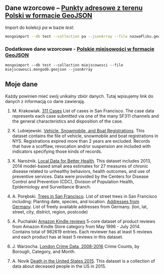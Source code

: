 ## Dane wzorcowe – [Punkty adresowe z terenu Polski w formacie GeoJSON](https://drive.google.com/file/d/1c76CsnoARrlPwRoOsInwhvXnYVPWgiZx/view?usp=sharing)

Import do kolekcji _pa_ w bazie _test_:
```bash
mongoimport --db test --collection pa --jsonArray --file nazwaPliku.geojson
```
### Dodatkowe dane wzorcowe - [Polskie miejsowości w formacie GeoJSON](https://drive.google.com/open?id=1poYWhc7618s_0-qOm6e3k9xH542HCp5Q)
```
mongoimport --db test --collection miejscowosci --file miejscowosci.mongodb.geojson --jsonArray
```

## Moje dane

Każdy powinien mieć swój unikalny zbiór danych.
Tutaj wpisujemy link do danych z informacją co dane zawierają.

1. M. Krakowiak. [311 Cases](https://data.sfgov.org/City-Infrastructure/311-Cases/vw6y-z8j6) List of cases in San Francisco. The case data represents each case submitted via one of the many SF311 channels and the general characteristics and disposition of the case.

2. K. Lubiejewski. [Vehicle, Snowmobile, and Boat Registrations](https://data.ny.gov/Transportation/Vehicle-Snowmobile-and-Boat-Registrations/w4pv-hbkt).
This dataset contains the file of vehicle, snowmobile and boat registrations in NYS. Registrations expired more than 2 years are excluded. Records that have a scofflaw, revocation and/or suspension are included with indicators specifying those kinds of records.

3. K. Narożnik. [Local Data for Better Health](https://catalog.data.gov/dataset/500-cities-local-data-for-better-health-b32fd).
This dataset includes 2013, 2014 model-based small area estimates for 27 measures of chronic disease related to unhealthy behaviors, health outcomes, and use of preventive services. Data were provided by the Centers for Disease Control and Prevention (CDC), Division of Population Health, Epidemiology and Surveillance Branch. 

4. A. Porębski. [Trees in San Francisco](https://data.sfgov.org/City-Infrastructure/Street-Tree-List/tkzw-k3nq).
List of street trees in San Francisco including: Planting date, species, and location.
[Addresses from Germany](http://results.openaddresses.io/). List of freely available addresses from Germany. (lon, lat, street, city, district, region, postcode)

5. A. Puchalski [Amazon Kindle reviews](https://www.kaggle.com/bharadwaj6/kindle-reviews/data)
5-core dataset of product reviews from Amazon Kindle Store category from May 1996 - July 2014. Contains total of 982619 entries. Each reviewer has at least 5 reviews and each product has at least 5 reviews in this dataset.

6. J. Warzocha. [London Crime Data, 2008-2016](https://www.kaggle.com/jboysen/london-crime/data)
Crime Counts, by Borough, Category, and Month.

1. A. Novik [Death in the United States 2015](https://www.kaggle.com/cdc/mortality/data).
This dataset is a collection of data about deceased people in the US in 2015.
